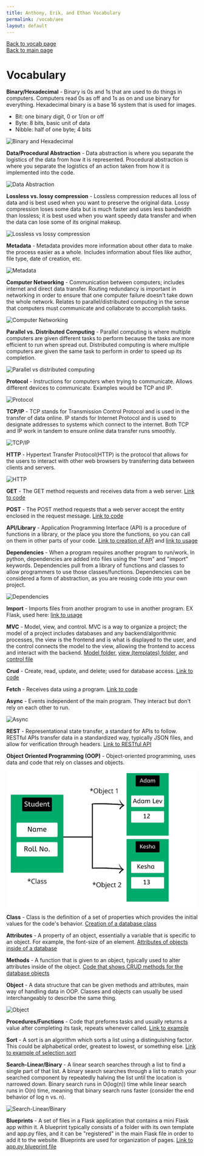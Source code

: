 ```yaml
---
title: Anthony, Erik, and Ethan Vocabulary
permalink: /vocab/aee
layout: default
---
```


[Back to vocab page](/vocab)
<br />
[Back to main page](/)

# Vocabulary
**Binary/Hexadecimal** - Binary is 0s and 1s that are used to do things in computers. Computers read 0s as off and 1s as on and use binary for everything. Hexadecimal binary is a base 16 system that is used for images. 
- Bit: one binary digit, 0 or 1/on or off
- Byte: 8 bits, basic unit of data
- Nibble: half of one byte; 4 bits 

![Binary and Hexadecimal](https://i.pinimg.com/originals/fa/3f/8b/fa3f8b032f1df211cfa5a226b973f0e8.jpg)

**Data/Procedural Abstraction** - Data abstraction is where you separate the logistics of the data from how it is represented. Procedural abstraction is where you separate the logistics of an action taken from how it is implemented into the code.

![Data Abstraction](https://www.tibco.com/sites/tibco/files/media_entity/2021-08/data-abstraction-layer-diagram.svg)

**Lossless vs. lossy compression** - Lossless compression reduces all loss of data and is best used when you want to preserve the original data. Lossy compression loses some data but is much faster and uses less bandwidth than lossless; it is best used when you want speedy data transfer and when the data can lose some of its original makeup.

![Lossless vs lossy compression](https://gisgeography.com/wp-content/uploads/2015/09/Lossy-vs-Lossless-334x425.png)

**Metadata** - Metadata provides more information about other data to make the process easier as a whole. Includes information about files like author, file type, date of creation, etc.

![Metadata](https://static.wixstatic.com/media/21a510_d68674efd9d940e78485d7359045f509~mv2.jpg/v1/fill/w_1000,h_618,al_c,q_90,usm_0.66_1.00_0.01/21a510_d68674efd9d940e78485d7359045f509~mv2.jpg)

**Computer Networking** - Communication between computers; includes internet and direct data transfer. Routing redundancy is important in networking in order to ensure that one computer failure doesn't take down the whole network. Relates to parallel/distributed computing in the sense that computers must communicate and collaborate to accomplish tasks.

![Computer Networking](https://www.guru99.com/images/1/090719_0446_BasicsofCom1.png)

**Parallel vs. Distributed Computing** - Parallel computing is where multiple computers are given different tasks to perform because the tasks are more efficient to run when spread out. Distributed computing is where multiple computers are given the same task to perform in order to speed up its completion.

![Parallel vs distributed computing](https://www.oreilly.com/library/view/distributed-computing-in/9781787126992/assets/e1153739-f551-4f1f-a44a-8effcd193099.png)

**Protocol** - Instructions for computers when trying to communicate. Allows different devices to communicate. Examples would be TCP and IP. 

![Protocol](https://cdn.kastatic.org/ka-perseus-images/6a0cd3a5b7e709c2f637c959ba98705ad21e4e3c.svg)

**TCP/IP** - TCP stands for Transmission Control Protocol and is used in the transfer of data online. IP stands for Internet Protocol and is used to designate addresses to systems which connect to the internet. Both TCP and IP work in tandem to ensure online data transfer runs smoothly.

![TCP/IP](https://www.dnsstuff.com/wp-content/uploads/2020/07/four-layers-TCP-IP.png)

**HTTP** - Hypertext Transfer Protocol(HTTP) is the protocol that allows for the users to interact with other web browsers by transferring data between clients and servers.

![HTTP](https://www.ionos.com/digitalguide/fileadmin/DigitalGuide/Screenshots_2020/diagram-of-http-communication-process.png)

**GET** - The GET method requests and receives data from a web server. [Link to code](https://github.com/tonyhieu/csp-anthonys-harem/blob/026649638b3ff997fbbbbfad13ba515be4506192/app.py#L120-L125)

**POST** - The POST method requests that a web server accept the entity enclosed in the request message. [Link to code](https://github.com/tonyhieu/csp-anthonys-harem/blob/026649638b3ff997fbbbbfad13ba515be4506192/app.py#L133-L142)

**API/Library** - Application Programming Interface (API) is a procedure of functions in a library, or the place you store the functions, so you can call on them in other parts of your code. [Link to creation of API](https://github.com/tonyhieu/csp-anthonys-harem/blob/main/api/webapi.py) and [link to usage](https://github.com/tonyhieu/csp-anthonys-harem/blob/026649638b3ff997fbbbbfad13ba515be4506192/app.py#L120-L125)

**Dependencies** - When a program requires another program to run/work. In python, dependencies are added into files using the "from" and "import" keywords. Dependencies pull from a library of functions and classes to allow programmers to use those classes/functions. Dependencies can be considered a form of abstraction, as you are reusing code into your own project.

![Dependencies](https://www.prince2.com/blog/wp-content/uploads/2019/05/xproject-dependencies-flowcharts.jpg.pagespeed.ic.NhIr7uedka.jpg)

**Import** - Imports files from another program to use in another program. EX Flask, used here: [link to usage](https://github.com/tonyhieu/csp-anthonys-harem/blob/main/app.py#L0-L15)

**MVC** - Model, view, and control. MVC is a way to organize a project; the model of a project includes databases and any backend/algorithmic processes, the view is the frontend and is what is displayed to the user, and the control connects the model to the view, allowing the frontend to access and interact with the backend. [Model folder](https://github.com/tonyhieu/csp-anthonys-harem/tree/main/model), [view (templates) folder](https://github.com/tonyhieu/csp-anthonys-harem/tree/main/templates), and [control file](https://github.com/tonyhieu/csp-anthonys-harem/blob/main/app.py)

**Crud** - Create, read, update, and delete; used for database access. [Link to code](https://github.com/tonyhieu/csp-anthonys-harem/blob/026649638b3ff997fbbbbfad13ba515be4506192/db.py#L25-L59)

**Fetch** - Receives data using a program. [Link to code](https://github.com/tonyhieu/csp-anthonys-harem/blob/main/app.py#L43)

**Async** - Events independent of the main program. They interact but don't rely on each other to run. 

![Async](https://www.baeldung.com/wp-content/uploads/sites/4/2020/07/sync.png)

**REST** - Representational state transfer, a standard for APIs to follow. RESTful APIs transfer data in a standardized way, typically JSON files, and allow for verification through headers. [Link to RESTful API](https://github.com/tonyhieu/csp-anthonys-harem/blob/main/api/webapi.py)

**Object Oriented Programming (OOP)** - Object-oriented programming, uses data and code that rely on classes and objects.

![OOP](https://raw.githubusercontent.com/ArjitS1/Raw/master/Student.jpg)

**Class** - Class is the definition of a set of properties which provides the initial values for the code's behavior. [Creation of a database class](https://github.com/tonyhieu/csp-anthonys-harem/blob/026649638b3ff997fbbbbfad13ba515be4506192/db.py#L14)

**Attributes** - A property of an object, essentially a variable that is specific to an object. For example, the font-size of an element. [Attributes of objects inside of a database](https://github.com/tonyhieu/csp-anthonys-harem/blob/main/db.py#L15-L18)

**Methods** - A function that is given to an object, typically used to alter attributes inside of the object. [Code that shows CRUD methods for the database objects](https://github.com/tonyhieu/csp-anthonys-harem/blob/026649638b3ff997fbbbbfad13ba515be4506192/db.py#L25-L59)

**Object** - A data structure that can be given methods and attributes, main way of handling data in OOP. Classes and objects can usually be used interchangeably to describe the same thing.

![Object](https://javatutorial.net/wp-content/uploads/2014/11/class-object-featured-image.png)

**Procedures/Functions** - Code that preforms tasks and usually returns a value after completing its task, repeats whenever called. [Link to example](https://github.com/tonyhieu/csp-anthonys-harem/blob/main/templates/about.html#L73-L85)

**Sort** - A sort is an algorithm which sorts a list using a distinguishing factor. This could be alphabetical order, greatest to lowest, or something else. [Link to example of selection sort](https://github.com/Altoid0/FRQ-Site/blob/master/src/main/java/com/application/frq/Anthony/Sorts.java#L22-L38)

**Search-Linear/Binary** - A linear search searches through a list to find a single part of that list. A binary search searches through a list to match your searched component by repeatedly halving the list until the location is narrowed down. Binary search runs in O(log(n)) time while linear search runs in O(n) time, meaning that binary search runs faster (consider the end behavior of log n vs. n).

![Search-Linear/Binary](https://s3-us-west-2.amazonaws.com/ib-assessment-tests/problem_images/binary_search.gif)

**Blueprints** - A set of files in a Flask application that contains a mini Flask app within it. A blueprint typically consists of a folder with its own template and app.py files, and it can be "registered" in the main Flask file in order to add it to the website. Blueprints are used for organization of pages. [Link to app.py blueprint file](https://github.com/tonyhieu/csp-anthonys-harem/blob/main/anthony/anthony.py)
